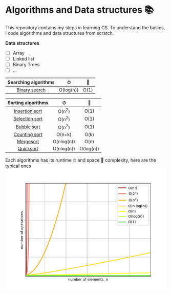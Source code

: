 # Algorithms and Data structures 📚
This repository contains my steps in learning CS. To understand the basics, I code algorithms and data structures from scratch.

**Data structures**
- [ ] Array
- [ ] Linked list
- [ ] Binary Trees
- [ ] ...

| Searching algorithms                        |   ⏱      |  💾  |
|:-------------------------------------------:|:---------:|:----:|
| [Binary search](searching/binary_search.py) | O(log(n)) | O(1) |

| Sorting algorithms                          |     ⏱           |  💾       |
|:-------------------------------------------:|:----------------:|:---------:|
| [Insertion sort](sorting/insertion_sort.py) | O(n<sup>2</sup>) | O(1)      |
| [Selection sort](sorting/selection_sort.py) | O(n<sup>2</sup>) | O(1)      |
| [Bubble sort](sorting/bubble_sort.py)       | O(n<sup>2</sup>) | O(1)      |
| [Counting sort](sorting/counting_sort.py)   | O(n+k)           | O(k)      |
| [Mergesort](sorting/mergesort.py)           | O(nlog(n))       | O(n)      |
| [Quicksort](sorting/quicksort.py)           | O(nlog(n))       | O(log(n)) |

Each algorithms has its runtime ⏱ and space 💾 complexity, here are the typical ones
![big-o](big-o.png)
